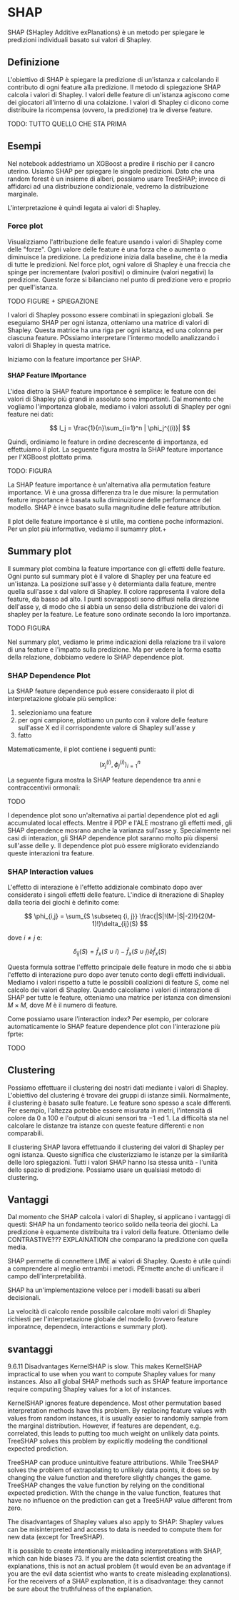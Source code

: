 # SHAP

SHAP (SHapley Additive exPlanations) è un metodo per spiegare le predizioni individuali basato sui valori di Shapley.

## Definizione

L'obiettivo di SHAP è spiegare la predizione di un'istanza $x$ calcolando il contributo di ogni feature alla predizione. Il metodo di spiegazione SHAP calcola i valori di Shapley. I valori delle feature di un'istanza agiscono come dei giocatori all'interno di una colaizione. I valori di Shapley ci dicono come distribuire la ricompensa (ovvero, la predizione) tra le diverse feature.

TODO: TUTTO QUELLO CHE STA PRIMA

## Esempi

Nel notebook addestriamo un XGBoost a predire il rischio per il cancro uterino. Usiamo SHAP per spiegare le singole predizioni. Dato che una random forest è un insieme di alberi, possiamo usare TreeSHAP; invece di affidarci ad una distribuzione condizionale, vedremo la distribuzione marginale.

L'interpretazione è quindi legata ai valori di Shapley.

### Force plot

Visualizziamo l'attribuzione delle feature usando i valori di Shapley come delle "forze". Ogni valore delle feature è una forza che o aumenta o diminuisce la predizione. La predizione inizia dalla baseline, che è la media di tutte le predizioni. Nel force plot, ogni valore di Shapley è una freccia che spinge per incrementare (valori positivi) o diminuire (valori negativi) la predizione. Queste forze si bilanciano nel punto di predizione vero e proprio per quell'istanza.

TODO FIGURE + SPIEGAZIONE

I valori di Shapley possono essere combinati in spiegazioni globali. Se eseguiamo SHAP per ogni istanza, otteniamo una matrice di valori di Shapley. Questa matrice ha una riga per ogni istanza, ed una colonna per ciascuna feature. POssiamo interpretare l'intermo modello analizzando i valori di Shapley in questa matrice.

Iniziamo con la feature importance per SHAP.

#### SHAP Feature IMportance

L'idea dietro la SHAP feature importance è semplice: le feature con dei valori di Shapley più grandi in assoluto sono importanti. Dal momento che vogliamo l'importanza globale, mediamo i valori assoluti di Shapley per ogni feature nei dati:

$$
I_j = \frac{1}{n}\sum_{i=1}^n | \phi_j^{(i)}|
$$

Quindi, ordiniamo le feature in ordine decrescente di importanza, ed effettuiamo il plot. La seguente figura mostra la SHAP feature importance per l'XGBoost plottato prima.

TODO: FIGURA

La SHAP feature importance è un'alternativa alla permutation feature importance. Vi è una grossa differenza tra le due misure: la permutation feature importance è basata sulla diminuizione delle performance del modello. SHAP è invce basato sulla magnitudine delle feature attribution.

Il plot delle feature importance è sì utile, ma contiene poche informazioni. Per un plot più informativo, vediamo il sumamry plot.+

## Summary plot

Il summary plot combina la feature importance con gli effetti delle feature. Ogni punto sul summary plot è il valore di Shapley per una feature ed un'istanza. La posizione sull'asse y è determianta dalla feature, mentre quella sull'asse x dal valore di Shapley. Il colore rappresenta il valore della feature, da basso ad alto. I punti sovrapposti sono diffusi nella direzione dell'asse y, di modo che si abbia un senso della distribuzione dei valori di shapley per la feature. Le feature sono ordinate secondo la loro importanza.

TODO FIGURA

Nel summary plot, vediamo le prime indicazioni della relazione tra il valore di una feature e l'impatto sulla predizione. Ma per vedere la forma esatta della relazione, dobbiamo vedere lo SHAP dependence plot.

### SHAP Dependence Plot

La SHAP feature dependence può essere consideraato il plot di interpretazione globale più semplice:

1. selezioniamo una feature
2. per ogni campione, plottiamo un punto con il valore delle feature sull'asse X ed il corrispondente valore di Shapley sull'asse y
3. fatto

Matematicamente, il plot contiene i seguenti punti:

$$
{(x_j^(i), \phi_j^(i))}_{i=1}^n
$$

La seguente figura mostra la SHAP feature dependence tra anni e contraccentivii ormonali:

TODO

I dependence plot sono un'alternativa ai partial dependence plot ed agli accumulated local effects. Mentre il PDP e l'ALE mostrano gli effetti medi, gli SHAP dependence mosrano anche la varianza sull'asse y. Specialmente nei casi di interazion, gli SHAP dependence plot saranno molto più dispersi sull'asse delle y. Il dependence plot può essere migliorato evidenziando queste interazioni tra feature.

### SHAP Interaction values

L'effetto di interazione è l'effetto addizionale combinato dopo aver considerato i singoli effetti delle feature. L'indice di itnerazione di Shapley dalla teoria dei giochi è definito come:

$$
\phi_{i,j} = \sum_{S \subseteq {i, j}} \frac{|S|!(M-|S|-2)!}{2(M-1)!}\delta_{ij}(S)
$$

dove $i \neq j$ e:

$$
\delta_{ij}(S) = \hat{f}_x(S \cup {i}) - \hat{f}_x (S \cup {j}) è \hat{f}_x(S)
$$

Questa formula sottrae l'effetto principale delle feature in modo che si abbia l'effetto di interazione puro dopo aver tenuto conto degli effetti individuali. Mediamo i valori rispetto a tutte le possibili coalizioni di feature $S$, come nel calcolo dei valori di Shapley. Quando calcoliamo i valori di interazione di SHAP per tutte le feature, otteniamo una matrice per istanza con dimensioni $M \times M$, dove $M$ è il numero di feature.

Come possiamo usare l'interaction index? Per esempio, per colorare automaticamente lo SHAP feature dependence plot con l'interazione più fprte:

TODO

## Clustering

Possiamo effettuare il clustering dei nostri dati mediante i valori di Shapley. L'obiettivo del clustering è trovare dei gruppi di istanze simili. Normalmente, il clustering è basato sulle feature. Le feature sono spesso a scale differenti. Per esempio, l'altezza potrebbe essere misurata in metri, l'intensità di colore da $0$ a $100$ e l'output di alcuni sensori tra $-1$ ed $1$. La difficoltà sta nel calcolare le distanze tra istanze con queste feature differenti e non comparabili.

Il clustering SHAP lavora effettuando il clustering dei valori di Shapley per ogni istanza. Questo significa che clusterizziamo le istanze per la similarità delle loro spiegazioni. Tutti i valori SHAP hanno lsa stessa unità - l'unità dello spazio di predizione. Possiamo usare un qualsiasi metodo di clustering.

## Vantaggi

Dal momento che SHAP calcola i valori di Shapley, si applicano i vantaggi di questi: SHAP ha un fondamento teorico solido nella teoria dei giochi. La predizione è equamente distribuita tra i valori della feature. Otteniamo delle CONTRASTIVE??? EXPLAINATION che comparano la predizione con quella media.

SHAP permette di connettere LIME ai valori di Shapley. Questo è utile quindi a comprendere al meglio entrambi i metodi. PErmette anche di unificare il campo dell'interpretabilità.

SHAP ha un'implementazione veloce per i modelli basati su alberi decisionali.

La velocità di calcolo rende possibile calcolare molti valori di Shapley richiesti per l'interpretazione globale del modello (ovvero feature imporatnce, dependecn, interactions e summary plot).

## svantaggi

9.6.11 Disadvantages
KernelSHAP is slow. This makes KernelSHAP impractical to use when you want to compute Shapley values for many instances. Also all global SHAP methods such as SHAP feature importance require computing Shapley values for a lot of instances.

KernelSHAP ignores feature dependence. Most other permutation based interpretation methods have this problem. By replacing feature values with values from random instances, it is usually easier to randomly sample from the marginal distribution. However, if features are dependent, e.g. correlated, this leads to putting too much weight on unlikely data points. TreeSHAP solves this problem by explicitly modeling the conditional expected prediction.

TreeSHAP can produce unintuitive feature attributions. While TreeSHAP solves the problem of extrapolating to unlikely data points, it does so by changing the value function and therefore slightly changes the game. TreeSHAP changes the value function by relying on the conditional expected prediction. With the change in the value function, features that have no influence on the prediction can get a TreeSHAP value different from zero.

The disadvantages of Shapley values also apply to SHAP: Shapley values can be misinterpreted and access to data is needed to compute them for new data (except for TreeSHAP).

It is possible to create intentionally misleading interpretations with SHAP, which can hide biases 73. If you are the data scientist creating the explanations, this is not an actual problem (it would even be an advantage if you are the evil data scientist who wants to create misleading explanations). For the receivers of a SHAP explanation, it is a disadvantage: they cannot be sure about the truthfulness of the explanation.
